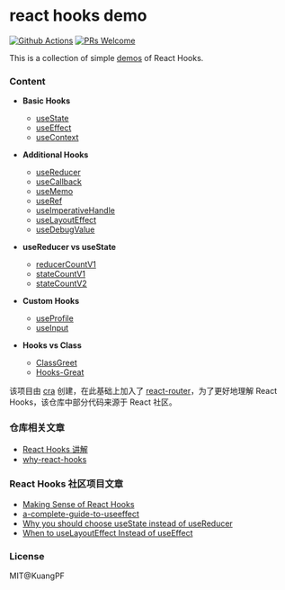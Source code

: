 # react hooks demo

[![Github Actions](https://github.com/KuangPF/react-hooks-demo/workflows/Deploy%20to%20GitHub%20Pages/badge.svg)](https://github.com/KuangPF/react-hooks-demo/actions) [![PRs Welcome](https://img.shields.io/badge/PRs-welcome-brightgreen.svg?style=flat)](http://makeapullrequest.com)

This is a collection of simple [demos](https://kuangpf.com/react-hooks-demo/#/home) of React Hooks.

### Content

* **Basic Hooks**
  * [useState](https://kuangpf.com/react-hooks-demo/#/basic/useState)
  * [useEffect](https://kuangpf.com/react-hooks-demo/#/basic/useEffect)
  * [useContext](https://kuangpf.com/react-hooks-demo/#/basic/useContext)

* **Additional Hooks**
  * [useReducer](https://kuangpf.com/react-hooks-demo/#/additional/useReducer)
  * [useCallback](https://kuangpf.com/react-hooks-demo/#/additional/useCallback)
  * [useMemo](https://kuangpf.com/react-hooks-demo/#/additional/useMemo)
  * [useRef](https://kuangpf.com/react-hooks-demo/#/additional/useRef)
  * [useImperativeHandle](https://kuangpf.com/react-hooks-demo/#/additional/useImperativeHandle)
  * [useLayoutEffect](https://kuangpf.com/react-hooks-demo/#/additional/useLayoutEffect)
  * [useDebugValue](https://kuangpf.com/react-hooks-demo/#/additional/useDebugValue)

* **useReducer vs useState**
  * [reducerCountV1](https://kuangpf.com/react-hooks-demo/#/useReducer-useState/reducerCount-v1)
  * [stateCountV1](https://kuangpf.com/react-hooks-demo/#/useReducer-useState/stateCount-v1)
  * [stateCountV2](https://kuangpf.com/react-hooks-demo/#/useReducer-useState/stateCount-v2)

* **Custom Hooks**
  * [useProfile](https://kuangpf.com/react-hooks-demo/#/custom-hooks/useProfile)
  * [useInput](https://kuangpf.com/react-hooks-demo/#/custom-hooks/useInput)

* **Hooks vs Class**
  * [ClassGreet](https://kuangpf.com/react-hooks-demo/#/hooks-class/class-greet)
  * [Hooks-Great](https://kuangpf.com/react-hooks-demo/#/hooks-class/hooks-great)


该项目由 [cra](https://github.com/facebook/create-react-app) 创建，在此基础上加入了 [react-router](https://github.com/ReactTraining/react-router)，为了更好地理解 React Hooks，该仓库中部分代码来源于 React 社区。

### 仓库相关文章
* [React Hooks 讲解](https://kuangpf.com/blog/2020/04/25/react-hooks/)
* [why-react-hooks](https://kuangpf.com/blog/2020/05/04/why-react-hooks/)

### React Hooks 社区项目文章
* [Making Sense of React Hooks](https://medium.com/@dan_abramov/making-sense-of-react-hooks-fdbde8803889)
* [a-complete-guide-to-useeffect](https://overreacted.io/zh-hans/a-complete-guide-to-useeffect/)
* [Why you should choose useState instead of useReducer](https://medium.com/free-code-camp/why-you-should-choose-usestate-instead-of-usereducer-ffc80057f815)
* [When to useLayoutEffect Instead of useEffect](https://daveceddia.com/useeffect-vs-uselayouteffect/)


### License
MIT@KuangPF